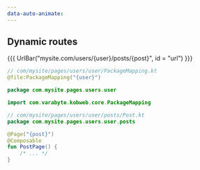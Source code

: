 ```yaml
---
data-auto-animate:
---
```


## <span data-id="title">Dynamic routes</span>

{{{ UrlBar("mysite.com/users/{user}/posts/{post}", id = "url") }}}

```kotlin 2 [user]
// com/mysite/pages/users/user/PackageMapping.kt
@file:PackageMapping("{user}")

package com.mysite.pages.users.user

import com.varabyte.kobweb.core.PackageMapping
```

```kotlin 4 [post]
// com/mysite/pages/users/user/posts/Post.kt
package com.mysite.pages.users.user.posts

@Page("{post}")
@Composable
fun PostPage() {
    /* ... */
}
```
